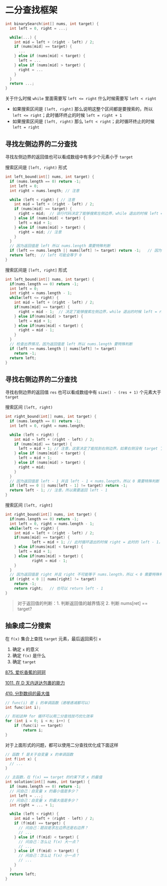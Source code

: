 # 二分查找框架

```c++
int binarySearch(int[] nums, int target) {
  int left = 0, right = ...;

  while(...) {
    int mid = left + (right - left) / 2;
    if (nums[mid] == target) {
      ...
    } else if (nums[mid] < target) {
      left = ...
    } else if (nums[mid] > target) {
      right = ...
    }
  }
  return ...;
}
```

关于什么时候 `while` 里面需要写 `left <= right` 什么时候需要写 `left < right`

- 如果搜索区间是 `[left, right]` 那么说明这整个区间都是要搜索的，所以 `left <= right`；此时循环终止的时候 `left = right + 1`
- 如果搜索区间是 `[left, right)` 那么 `left < right`；此时循环终止的时候 `left = right`

## 寻找左侧边界的二分查找

寻找左侧边界的返回值也可以看成数组中有多少个元素小于 `target`

搜索区间是 `[left, right)` 形式

```c++
int left_bound(int[] nums, int target) {
  if (nums.length == 0) return -1;
  int left = 0;
  int right = nums.length; // 注意

  while (left < right) { // 注意
    int mid = left + (right - left) / 2;
    if (nums[mid] == target) {
      right = mid;	// 该行代码决定了能够搜索左侧边界，while 退出的时候 left = right
    } else if (nums[mid] < target) {
      left = mid + 1;
    } else if (nums[mid] > target) {
      right = mid; // 注意
    }
  }
  // 因为返回值是 left 所以 nums.length 需要特殊判断
  if (left == nums.length || nums[left] != target) return -1;	// 因为 left 可能会取值 nums.length，所以这里需要特殊判断
  return left;	// left 可能会等于 0
}
```

搜索区间是 `[left, right]` 形式

```c++
int left_bound(int[] nums, int target) {
  if(nums.length == 0) return -1;
  int left = 0;
  int right = nums.length - 1;
  while(left <= right) {
    int mid = left + (right - left) / 2;
    if(nums[mid] == target) {
      right = mid - 1;	// 决定了能够搜索左侧边界，while 退出的时候 left = right + 1
    } else if(nums[mid] > target) {
      left = mid + 1;
    } else if(nums[mid] < target) {
      right = mid - 1;
    }
  }
  // 检查出界情况，因为返回值是 left 所以 nums.length 要特殊判断
  if (left >= nums.length || nums[left] != target)
    return -1;
  return left;
}
```

## 寻找右侧边界的二分查找

寻找右侧边界的返回值 `res` 也可以看成数组中有 `size() - (res + 1)` 个元素大于 `target`

搜索区间 `[left, right)`

```c++
int right_bound(int[] nums, int target) {
  if (nums.length == 0) return -1;
  int left = 0, right = nums.length;

  while (left < right) {
    int mid = left + (right - left) / 2;
    if (nums[mid] == target) {
      left = mid + 1; // 注意，这里决定了能找到右侧边界。如果右侧没有 target 了，while 退出时 left = right = 此时的 left
    } else if (nums[mid] < target) {
      left = mid + 1;
    } else if (nums[mid] > target) {
      right = mid;
    }
  }
  // 因为返回值是 left - 1 并且 left - 1 < nums.length，所以 0 需要特殊判断
  if (left == 0 || nums[left - 1] != target) return -1;
  return left - 1; // 注意，所以需要返回 left - 1
}
```

搜索区间 `[left, right]`

```c++
int right_bound(int[] nums, int target) {
  if(nums.length == 0) return -1;
  int left = 0, right = nums.length - 1;
  while(left <= right) {
    int mid = left + (right - left) / 2;
    if(nums[mid] == target) {
			left = mid + 1;	// 此时循环退出的时候 right = 此时的 left - 1，left = 此时的 left
    } else if(nums[mid] < taregt) {
      left = mid + 1;
    } else if(nums[mid] > target) {
			right = mid - 1;
    }
  }
  // 因为返回值是 right 并且 right 不可能等于 nums.length，所以 < 0 需要特殊判断
  if (right < 0 || nums[right] != target)
  	return -1;
 	return right;	// 也可以 return left - 1 
}
```

> 对于返回值的判断：1. 判断返回值的越界情况  2. 判断 nums[ret] == target?

## 抽象成二分搜索

在 `f(x)` 集合上查找 `target` 元素，最后返回索引 `x`

1. 确定 `x` 的意义
2. 确定 `f(x)` 是什么
3. 确定 `target`

[875. 爱吃香蕉的珂珂](https://leetcode-cn.com/problems/koko-eating-bananas/)

[1011. 在 D 天内送达包裹的能力](https://leetcode-cn.com/problems/capacity-to-ship-packages-within-d-days/)

[410. 分割数组的最大值](https://leetcode-cn.com/problems/split-array-largest-sum/)

```c++
// func(i) 是 i 的单调函数（递增递减都可以）
int func(int i);

// 形如这种 for 循环可以用二分查找技巧优化效率
for (int i = 0; i < n; i++) {
    if (func(i) == target)
        return i;
}
```

对于上面形式的问题，都可以使用二分查找优化成下面这样

```c++
// 函数 f 是关于自变量 x 的单调函数
int f(int x) {
  // ...
}

// 主函数，在 f(x) == target 的约束下求 x 的最值
int solution(int[] nums, int target) {
  if (nums.length == 0) return -1;
  // 问自己：自变量 x 的最小值是多少？
  int left = ...;
  // 问自己：自变量 x 的最大值是多少？
  int right = ... + 1;

  while (left < right) {
    int mid = left + (right - left) / 2;
    if (f(mid) == target) {
      // 问自己：题目是求左边界还是右边界？
      // ...
    } else if (f(mid) < target) {
      // 问自己：怎么让 f(x) 大一点？
      // ...
    } else if (f(mid) > target) {
      // 问自己：怎么让 f(x) 小一点？
      // ...
    }
  }
  return left;
}
```

